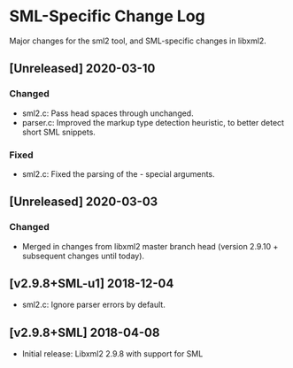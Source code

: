 # SML-Specific Change Log

Major changes for the sml2 tool, and SML-specific changes in libxml2.

## [Unreleased] 2020-03-10
### Changed
- sml2.c: Pass head spaces through unchanged.
- parser.c: Improved the markup type detection heuristic, to better detect short SML snippets.

### Fixed
- sml2.c: Fixed the parsing of the - special arguments.

## [Unreleased] 2020-03-03
### Changed
- Merged in changes from libxml2 master branch head (version 2.9.10 + subsequent changes until today).

## [v2.9.8+SML-u1] 2018-12-04
- sml2.c: Ignore parser errors by default.

## [v2.9.8+SML] 2018-04-08
- Initial release: Libxml2 2.9.8 with support for SML

